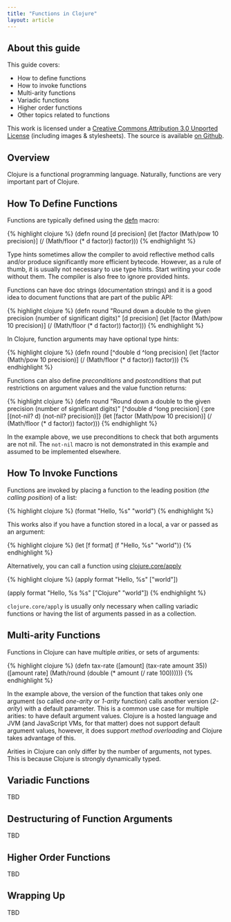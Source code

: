 ```yaml
---
title: "Functions in Clojure"
layout: article
---
```


## About this guide

This guide covers:

 * How to define functions
 * How to invoke functions
 * Multi-arity functions
 * Variadic functions
 * Higher order functions
 * Other topics related to functions

This work is licensed under a <a rel="license" href="http://creativecommons.org/licenses/by/3.0/">Creative Commons Attribution 3.0 Unported License</a>
(including images & stylesheets). The source is available [on Github](https://github.com/clojuredocs/cds).


## Overview

Clojure is a functional programming language. Naturally, functions are very important part of Clojure.


## How To Define Functions

Functions are typically defined using the [defn](http://clojuredocs.org/clojure_core/clojure.core/defn) macro:

{% highlight clojure %}
(defn round
  [d precision]
  (let [factor (Math/pow 10 precision)]
    (/ (Math/floor (* d factor)) factor)))
{% endhighlight %}

Type hints sometimes allow the compiler to avoid reflective method calls and/or produce significantly more efficient bytecode.
However, as a rule of thumb, it is usually not necessary to use type hints. Start writing your code without them. The compiler
is also free to ignore provided hints.

Functions can have doc strings (documentation strings) and it is a good idea to document functions that
are part of the public API:

{% highlight clojure %}
(defn round
  "Round down a double to the given precision (number of significant digits)"
  [d precision]
  (let [factor (Math/pow 10 precision)]
    (/ (Math/floor (* d factor)) factor)))
{% endhighlight %}

In Clojure, function arguments may have optional type hints:

{% highlight clojure %}
(defn round
  [^double d ^long precision]
  (let [factor (Math/pow 10 precision)]
    (/ (Math/floor (* d factor)) factor)))
{% endhighlight %}


Functions can also define *preconditions* and *postconditions* that put restrictions on argument values and
the value function returns:

{% highlight clojure %}
(defn round
  "Round down a double to the given precision (number of significant digits)"
  [^double d ^long precision]
  {:pre [(not-nil? d) (not-nil? precision)]}
  (let [factor (Math/pow 10 precision)]
    (/ (Math/floor (* d factor)) factor)))
{% endhighlight %}

In the example above, we use preconditions to check that both arguments are not nil. The `not-nil` macro is not
demonstrated in this example and assumed to be implemented elsewhere.



## How To Invoke Functions

Functions are invoked by placing a function to the leading position (*the calling position*) of a list:

{% highlight clojure %}
(format "Hello, %s" "world")
{% endhighlight %}

This works also if you have a function stored in a local, a var or passed as an argument:

{% highlight clojure %}
(let [f format]
  (f "Hello, %s" "world"))
{% endhighlight %}

Alternatively, you can call a function using [clojure.core/apply](http://clojuredocs.org/clojure_core/clojure.core/apply)

{% highlight clojure %}
(apply format "Hello, %s" ["world"])

(apply format "Hello, %s %s" ["Clojure" "world"])
{% endhighlight %}

`clojure.core/apply` is usually only necessary when calling variadic functions or having the list of arguments passed in
as a collection.


## Multi-arity Functions

Functions in Clojure can have multiple *arities*, or sets of arguments:

{% highlight clojure %}
(defn tax-rate
  ([amount]
     (tax-rate amount 35))
  ([amount rate]
     (Math/round (double (* amount (/ rate 100))))))
{% endhighlight %}

In the example above, the version of the function that takes only one argument (so called *one-arity* or *1-arity* function)
calls another version (*2-arity*) with a default parameter. This is a common use case for multiple arities: to have default
argument values. Clojure is a hosted language and JVM (and JavaScript VMs, for that matter) does not support default argument
values, however, it does support *method overloading* and Clojure takes advantage of this.

Arities in Clojure can only differ by the number of arguments, not types. This is because Clojure is strongly dynamically typed.


## Variadic Functions

TBD


## Destructuring of Function Arguments

TBD


## Higher Order Functions

TBD


## Wrapping Up

TBD
